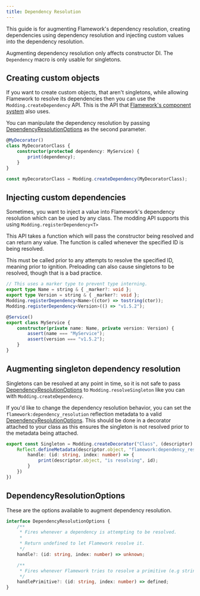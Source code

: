 ```yaml
---
title: Dependency Resolution
---
```

This guide is for augmenting Flamework's dependency resolution, creating dependencies using dependency resolution and injecting custom values into the dependency resolution.

Augmenting dependency resolution only affects constructor DI. The `Dependency` macro is only usable for singletons.

## Creating custom objects
If you want to create custom objects, that aren't singletons, while allowing Flamework to resolve its dependencies then you can use the `Modding.createDependency` API. This is the API that [Flamework's component system](../../additional-modules/components/creating-a-component) also uses.

You can manipulate the dependency resolution by passing [DependencyResolutionOptions](#dependencyresolutionoptions) as the second parameter.

```ts
@MyDecorator()
class MyDecoratorClass {
	constructor(protected dependency: MyService) {
		print(dependency);
	}
}

const myDecoratorClass = Modding.createDependency(MyDecoratorClass);
```

## Injecting custom dependencies
Sometimes, you want to inject a value into Flamework's dependency resolution which can be used by any class. The modding API supports this using `Modding.registerDependency<T>`

This API takes a function which will pass the constructor being resolved and can return any value. The function is called whenever the specified ID is being resolved.

This must be called prior to any attempts to resolve the specified ID, meaning prior to ignition. Preloading can also cause singletons to be resolved, though that is a bad practice.

```ts title="dependencies.ts"
// This uses a marker type to prevent type interning.
export type Name = string & { _marker?: void };
export type Version = string & { _marker?: void };
Modding.registerDependency<Name>((ctor) => tostring(ctor));
Modding.registerDependency<Version>(() => "v1.5.2");
```

```ts title="services/myService.ts"
@Service()
export class MyService {
	constructor(private name: Name, private version: Version) {
		assert(name === "MyService");
		assert(version === "v1.5.2");
	}
}
```

## Augmenting singleton dependency resolution
Singletons can be resolved at any point in time, so it is not safe to pass [DependencyResolutionOptions](#dependencyresolutionoptions) to `Modding.resolveSingleton` like you can with `Modding.createDependency`.

If you'd like to change the dependency resolution behavior, you can set the `flamework:dependency_resolution` reflection metadata to a valid [DependencyResolutionOptions](#dependencyresolutionoptions). This should be done in a decorator attached to your class as this ensures the singleton is not resolved prior to the metadata being attached.

```ts
export const Singleton = Modding.createDecorator("Class", (descriptor) => {
	Reflect.defineMetadata(descriptor.object, "flamework:dependency_resolution", {
		handle: (id: string, index: number) => {
			print(descriptor.object, "is resolving", id);
		}
	})
})
```

## DependencyResolutionOptions
These are the options available to augment dependency resolution.

```ts
interface DependencyResolutionOptions {
	/**
	 * Fires whenever a dependency is attempting to be resolved.
	 *
	 * Return undefined to let Flamework resolve it.
	 */
	handle?: (id: string, index: number) => unknown;

	/**
	 * Fires whenever Flamework tries to resolve a primitive (e.g string)
	 */
	handlePrimitive?: (id: string, index: number) => defined;
}
```
